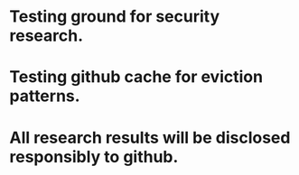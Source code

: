 ﻿# Testing ground for security research.


# Testing github cache for eviction patterns.
# All research results will be disclosed responsibly to github. 
 
 
 
 
 
